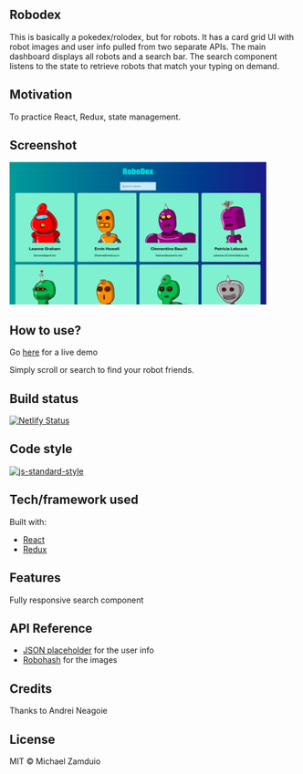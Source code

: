 ## Robodex
This is basically a pokedex/rolodex, but for robots. It has a card grid UI with robot images and user info pulled from two separate APIs. The main dashboard displays all robots and a search bar. The search component listens to the state to retrieve robots that match your typing on demand.

## Motivation
To practice React, Redux, state management.

## Screenshot
<img src="https://github.com/zamudio/robodex/blob/master/public/project_screenshot.png" alt="screenshot" width="450" height="250" />

## How to use?
Go [here](https://robodex.netlify.app/) for a live demo

Simply scroll or search to find your robot friends.

## Build status
[![Netlify Status](https://api.netlify.com/api/v1/badges/5f7192d1-8c50-4bda-bad5-56840821d58e/deploy-status)](https://app.netlify.com/sites/robodex/deploys)

## Code style
[![js-standard-style](https://img.shields.io/badge/code%20style-standard-brightgreen.svg?style=flat)](https://github.com/feross/standard)

## Tech/framework used
Built with:
- [React](https://reactjs.org)
- [Redux](https://redux.js.org/)

## Features
Fully responsive search component

## API Reference
- [JSON placeholder](https://jsonplaceholder.typicode.com/users) for the user info
- [Robohash](https://robohash.org/) for the images

## Credits
Thanks to Andrei Neagoie

## License
MIT © Michael Zamduio
